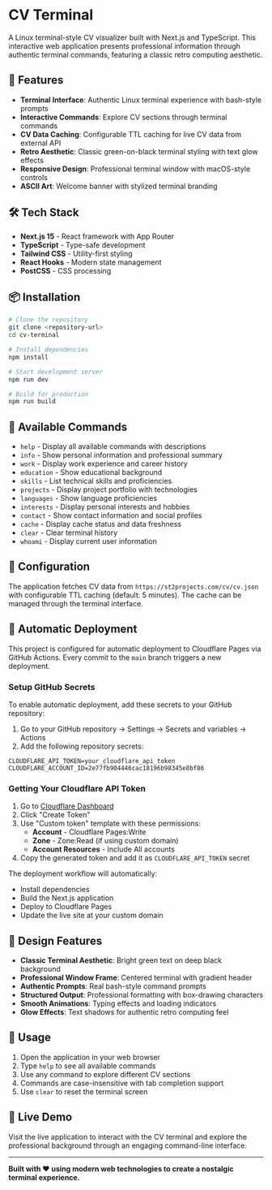 # CV Terminal

A Linux terminal-style CV visualizer built with Next.js and TypeScript. This interactive web application presents professional information through authentic terminal commands, featuring a classic retro computing aesthetic.

## 🚀 Features

- **Terminal Interface**: Authentic Linux terminal experience with bash-style prompts
- **Interactive Commands**: Explore CV sections through terminal commands
- **CV Data Caching**: Configurable TTL caching for live CV data from external API
- **Retro Aesthetic**: Classic green-on-black terminal styling with text glow effects
- **Responsive Design**: Professional terminal window with macOS-style controls
- **ASCII Art**: Welcome banner with stylized terminal branding

## 🛠️ Tech Stack

- **Next.js 15** - React framework with App Router
- **TypeScript** - Type-safe development
- **Tailwind CSS** - Utility-first styling
- **React Hooks** - Modern state management
- **PostCSS** - CSS processing

## 📦 Installation

```bash
# Clone the repository
git clone <repository-url>
cd cv-terminal

# Install dependencies
npm install

# Start development server
npm run dev

# Build for production
npm run build
```

## 🎯 Available Commands

- `help` - Display all available commands with descriptions
- `info` - Show personal information and professional summary
- `work` - Display work experience and career history
- `education` - Show educational background
- `skills` - List technical skills and proficiencies
- `projects` - Display project portfolio with technologies
- `languages` - Show language proficiencies
- `interests` - Display personal interests and hobbies
- `contact` - Show contact information and social profiles
- `cache` - Display cache status and data freshness
- `clear` - Clear terminal history
- `whoami` - Display current user information

## 🔧 Configuration

The application fetches CV data from `https://st2projects.com/cv/cv.json` with configurable TTL caching (default: 5 minutes). The cache can be managed through the terminal interface.

## 🚀 Automatic Deployment

This project is configured for automatic deployment to Cloudflare Pages via GitHub Actions. Every commit to the `main` branch triggers a new deployment.

### Setup GitHub Secrets

To enable automatic deployment, add these secrets to your GitHub repository:

1. Go to your GitHub repository → Settings → Secrets and variables → Actions
2. Add the following repository secrets:

```
CLOUDFLARE_API_TOKEN=your_cloudflare_api_token
CLOUDFLARE_ACCOUNT_ID=2e77fb904446cac18196b98345e8bf86
```

### Getting Your Cloudflare API Token

1. Go to [Cloudflare Dashboard](https://dash.cloudflare.com/profile/api-tokens)
2. Click "Create Token"
3. Use "Custom token" template with these permissions:
   - **Account** - Cloudflare Pages:Write
   - **Zone** - Zone:Read (if using custom domain)
   - **Account Resources** - Include All accounts
4. Copy the generated token and add it as `CLOUDFLARE_API_TOKEN` secret

The deployment workflow will automatically:
- Install dependencies
- Build the Next.js application 
- Deploy to Cloudflare Pages
- Update the live site at your custom domain

## 🎨 Design Features

- **Classic Terminal Aesthetic**: Bright green text on deep black background
- **Professional Window Frame**: Centered terminal with gradient header
- **Authentic Prompts**: Real bash-style command prompts
- **Structured Output**: Professional formatting with box-drawing characters
- **Smooth Animations**: Typing effects and loading indicators
- **Glow Effects**: Text shadows for authentic retro computing feel

## 📱 Usage

1. Open the application in your web browser
2. Type `help` to see all available commands
3. Use any command to explore different CV sections
4. Commands are case-insensitive with tab completion support
5. Use `clear` to reset the terminal screen

## 🌟 Live Demo

Visit the live application to interact with the CV terminal and explore the professional background through an engaging command-line interface.

---

**Built with ❤️ using modern web technologies to create a nostalgic terminal experience.**